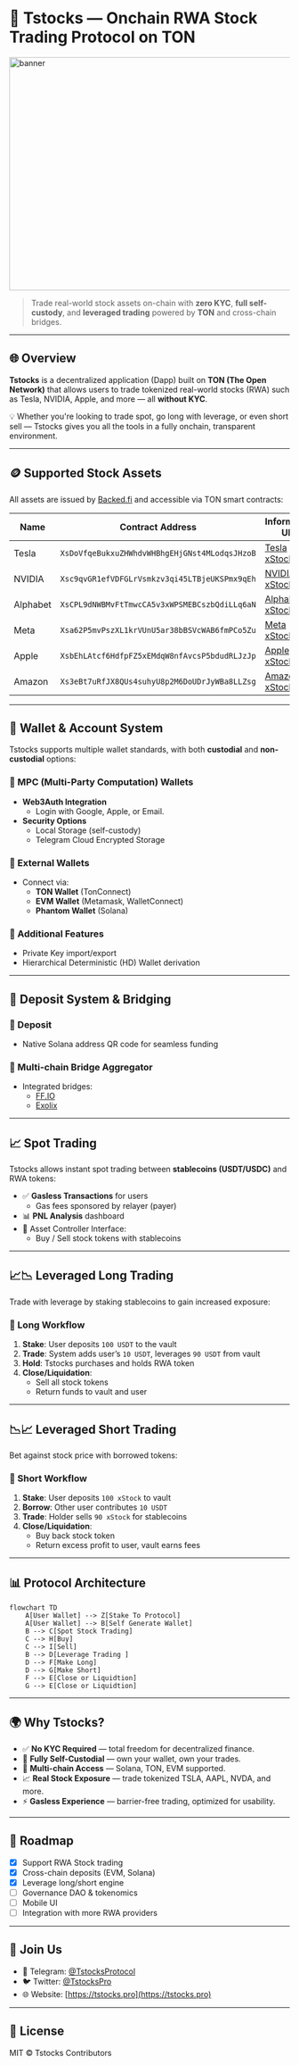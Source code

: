 
# 💎 Tstocks — Onchain RWA Stock Trading Protocol on TON
<img width="1024" height="418" alt="banner" src="https://github.com/user-attachments/assets/1129971c-fd4c-4f6e-964f-c09fbb9b782b" />

> Trade real-world stock assets on-chain with **zero KYC**, **full self-custody**, and **leveraged trading** powered by **TON** and cross-chain bridges.

---

## 🌐 Overview

**Tstocks** is a decentralized application (Dapp) built on **TON (The Open Network)** that allows users to trade tokenized real-world stocks (RWA) such as Tesla, NVIDIA, Apple, and more — all **without KYC**.

💡 Whether you're looking to trade spot, go long with leverage, or even short sell — Tstocks gives you all the tools in a fully onchain, transparent environment.

---

## 🪙 Supported Stock Assets

All assets are issued by [Backed.fi](https://backed.fi) and accessible via TON smart contracts:

| Name      | Contract Address                                 | Information URL                                                  |
|-----------|--------------------------------------------------|------------------------------------------------------------------|
| Tesla     | `XsDoVfqeBukxuZHWhdvWHBhgEHjGNst4MLodqsJHzoB`     | [Tesla xStock](https://assets.backed.fi/products/tesla-xstock)  |
| NVIDIA    | `Xsc9qvGR1efVDFGLrVsmkzv3qi45LTBjeUKSPmx9qEh`     | [NVIDIA xStock](https://assets.backed.fi/products/novo-nordisk-xstock) |
| Alphabet  | `XsCPL9dNWBMvFtTmwcCA5v3xWPSMEBCszbQdiLLq6aN`     | [Alphabet xStock](https://assets.backed.fi/products/accenture-xstock) |
| Meta      | `Xsa62P5mvPszXL1krVUnU5ar38bBSVcWAB6fmPCo5Zu`     | [Meta xStock](https://assets.backed.fi/products/meta-xstock)    |
| Apple     | `XsbEhLAtcf6HdfpFZ5xEMdqW8nfAvcsP5bdudRLJzJp`     | [Apple xStock](https://assets.backed.fi/products/apple-xstock)  |
| Amazon    | `Xs3eBt7uRfJX8QUs4suhyU8p2M6DoUDrJyWBa8LLZsg`     | [Amazon xStock](https://assets.backed.fi/products/amazon-xstock) |

---

## 🔐 Wallet & Account System

Tstocks supports multiple wallet standards, with both **custodial** and **non-custodial** options:

### 🧩 MPC (Multi-Party Computation) Wallets

- **Web3Auth Integration**
  - Login with Google, Apple, or Email.
- **Security Options**
  - Local Storage (self-custody)
  - Telegram Cloud Encrypted Storage

### 🪪 External Wallets

- Connect via:
  - **TON Wallet** (TonConnect)
  - **EVM Wallet** (Metamask, WalletConnect)
  - **Phantom Wallet** (Solana)

### 🔑 Additional Features

- Private Key import/export
- Hierarchical Deterministic (HD) Wallet derivation

---

## 💱 Deposit System & Bridging

### 💸 Deposit

- Native Solana address QR code for seamless funding

### 🌉 Multi-chain Bridge Aggregator

- Integrated bridges:
  - [FF.IO](https://ff.io)
  - [Exolix](https://exolix.com)

---

## 📈 Spot Trading

Tstocks allows instant spot trading between **stablecoins (USDT/USDC)** and RWA tokens:

- ✅ **Gasless Transactions** for users
  - Gas fees sponsored by relayer (payer)
- 📊 **PNL Analysis** dashboard
- 🛒 Asset Controller Interface:
  - Buy / Sell stock tokens with stablecoins

---

## 📈📉 Leveraged Long Trading

Trade with leverage by staking stablecoins to gain increased exposure:

### 🚀 Long Workflow

1. **Stake**: User deposits `100 USDT` to the vault
2. **Trade**: System adds user’s `10 USDT`, leverages `90 USDT` from vault
3. **Hold**: Tstocks purchases and holds RWA token
4. **Close/Liquidation**:
   - Sell all stock tokens
   - Return funds to vault and user

---

## 📉📈 Leveraged Short Trading

Bet against stock price with borrowed tokens:

### 🔻 Short Workflow

1. **Stake**: User deposits `100 xStock` to vault
2. **Borrow**: Other user contributes `10 USDT`
3. **Trade**: Holder sells `90 xStock` for stablecoins
4. **Close/Liquidation**:
   - Buy back stock token
   - Return excess profit to user, vault earns fees

---

## 📊 Protocol Architecture

```mermaid
flowchart TD
    A[User Wallet] --> Z[Stake To Protocol]
    A[User Wallet] --> B[Self Generate Wallet]
    B --> C[Spot Stock Trading]
    C --> H[Buy]
    C --> I[Sell]
    B --> D[Leverage Trading ]
    D --> F[Make Long]
    D --> G[Make Short]
    F --> E[Close or Liquidtion]
    G --> E[Close or Liquidtion]
````

---

## 🌍 Why Tstocks?

* ✅ **No KYC Required** — total freedom for decentralized finance.
* 🔐 **Fully Self-Custodial** — own your wallet, own your trades.
* 🌉 **Multi-chain Access** — Solana, TON, EVM supported.
* 📈 **Real Stock Exposure** — trade tokenized TSLA, AAPL, NVDA, and more.
* ⚡ **Gasless Experience** — barrier-free trading, optimized for usability.

---

## 📌 Roadmap

* [x] Support RWA Stock trading
* [x] Cross-chain deposits (EVM, Solana)
* [x] Leverage long/short engine
* [ ] Governance DAO & tokenomics
* [ ] Mobile UI
* [ ] Integration with more RWA providers

---

## 🤝 Join Us

* 💬 Telegram: [@TstocksProtocol](https://t.me/+rt8g7-XJc_Y1YjU9)
* 🐦 Twitter: [@TstocksPro](https://twitter.com/TstocksPro)
* 🌐 Website: [https://tstocks.pro](https://tstocks.pro)

---

## 📄 License

MIT © Tstocks Contributors

